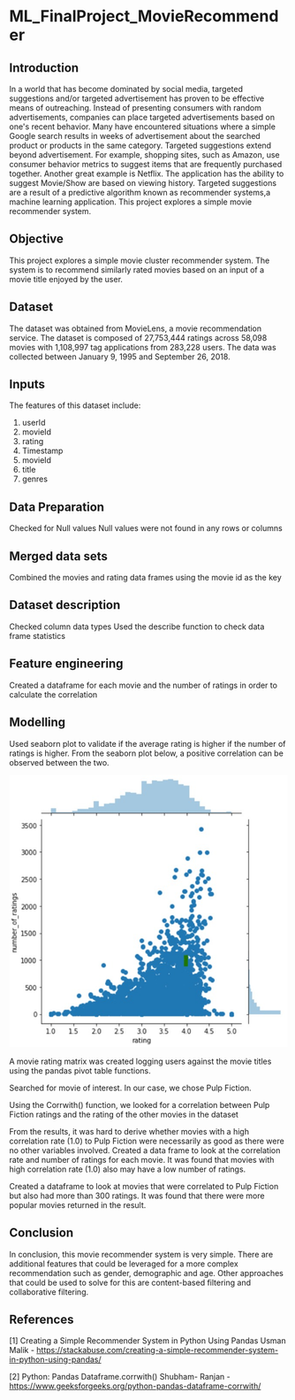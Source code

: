 # ML_FinalProject_MovieRecommender

## Introduction

In a world that has become dominated by social media, targeted suggestions and/or targeted advertisement  has proven to be effective means of outreaching. Instead of presenting consumers with random advertisements, companies can place targeted advertisements based on one's recent behavior. Many have encountered situations where a simple Google search results in weeks of advertisement about the searched product or products in the same category. Targeted suggestions extend beyond advertisement. For example, shopping sites, such as Amazon, use consumer behavior metrics to suggest items that are frequently purchased together. Another great example is Netflix. The application has the ability to suggest Movie/Show are based on viewing history. Targeted suggestions are a result of a predictive algorithm known as recommender systems,a machine learning application. This project explores a simple movie recommender system.

## Objective
This project explores a simple movie cluster recommender system. The system is to recommend similarly rated movies based on an input of a movie title enjoyed by the user.

## Dataset

The dataset was obtained from MovieLens, a movie recommendation service. The dataset is composed of 27,753,444 ratings across 58,098 movies with 1,108,997 tag applications from 283,228 users. The data was collected between January 9, 1995 and September 26, 2018.

## Inputs

The features of this dataset include:
1. userId
2. movieId
3. rating
4. Timestamp
5. movieId
6. title
7. genres

## Data Preparation

Checked for Null values
Null values were not found in any rows or columns


## Merged data sets
Combined the movies and rating data frames using the movie id as the key


## Dataset description
Checked column data types 
Used the describe function to check data frame statistics


## Feature engineering
Created a dataframe for each movie and the number of ratings in order to calculate the correlation 

## Modelling


Used seaborn plot to validate if the average rating is higher if the number of ratings is higher. From the seaborn plot below, a positive correlation can be observed between the two.

![alt text](https://github.com/Marsilino/ML_FinalProject_MovieRecommender/blob/master/plot1.jpg "Correlation Plot")


A movie rating matrix was created logging users against the movie titles using the pandas pivot table functions.


Searched for movie of interest. In our case, we chose Pulp Fiction. 

Using the Corrwith() function, we looked for a correlation between Pulp Fiction ratings and the rating of the other movies in the dataset


From the results, it was hard to derive whether movies with a high correlation rate (1.0) to Pulp Fiction were necessarily as good as there were no other variables involved. Created a data frame to look at the correlation rate and number of ratings for each movie. It was found that movies with high correlation rate (1.0) also may have a low number of ratings. 


Created a dataframe to look at movies that were correlated to Pulp Fiction but also had more than 300 ratings. It was found that there were more popular movies returned in the result.

## Conclusion

In conclusion, this movie recommender system is very simple. There are additional features that could be leveraged for a more complex recommendation such as gender, demographic and age. Other approaches that could be used to solve for this are content-based filtering and collaborative filtering. 

## References

[1] Creating a Simple Recommender System in Python Using Pandas
Usman Malik - https://stackabuse.com/creating-a-simple-recommender-system-in-python-using-pandas/

[2] Python: Pandas Dataframe.corrwith()
Shubham- Ranjan - https://www.geeksforgeeks.org/python-pandas-dataframe-corrwith/




